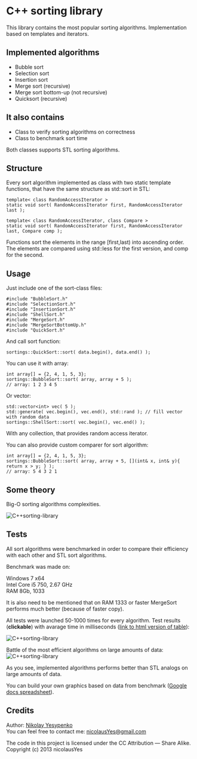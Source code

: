 C++ sorting library
=========================
This library contains the most popular sorting algorithms. Implementation based on templates and iterators.
	
Implemented algorithms
-----
- Bubble sort
- Selection sort
- Insertion sort
- Merge sort (recursive)
- Merge sort bottom-up (not recursive)
- Quicksort (recursive)

It also contains
-----
- Class to verify sorting algorithms on correctness
- Class to benchmark sort time

Both classes supports STL sorting algorithms.

Structure
-----
Every sort algorithm implemented as class with two static template functions, that have the same structure as std::sort in STL:

	template< class RandomAccessIterator >
	static void sort( RandomAccessIterator first, RandomAccessIterator last );
        
	template< class RandomAccessIterator, class Compare >
	static void sort( RandomAccessIterator first, RandomAccessIterator last, Compare comp );
        
Functions sort the elements in the range [first,last) into ascending order.
The elements are compared using std::less for the first version, and comp for the second.


Usage
-------
Just include one of the sort-class files:

	#include "BubbleSort.h"
	#include "SelectionSort.h"
	#include "InsertionSort.h"
	#include "ShellSort.h"
	#include "MergeSort.h"
	#include "MergeSortBottomUp.h"
	#include "QuickSort.h"

And call sort function:

	sortings::QuickSort::sort( data.begin(), data.end() );

You can use it with array:

	int array[] = {2, 4, 1, 5, 3};
	sortings::BubbleSort::sort( array, array + 5 );
	// array: 1 2 3 4 5

Or vector:

	std::vector<int> vec( 5 );
	std::generate( vec.begin(), vec.end(), std::rand ); // fill vector with random data
	sortings::ShellSort::sort( vec.begin(), vec.end() );

With any collection, that provides random access iterator.

You can also provide custom comparer for sort algorithm:

	int array[] = {2, 4, 1, 5, 3};
	sortings::BubbleSort::sort( array, array + 5, [](int& x, int& y){ return x > y; } );
	// array: 5 4 3 2 1

Some theory
-------
Big-O sorting algorithms complexities.

![C++sorting-library](https://dl.dropboxusercontent.com/u/20468014/sort_library/sorts.jpg "C++sorting-library")

Tests
-------
All sort algorithms were benchmarked in order to compare their efficiency with each other and STL sort algorithms.

Benchmark was made on:<br/>

Windows 7 x64<br/>
Intel Core i5 750, 2.67 GHz<br/>
RAM 8Gb, 1033<br/>

It is also need to be mentioned that on RAM 1333 or faster MergeSort performs much better (because of faster copy).

All tests were launched 50-1000 times for every algorithm. Test results (<b>clickable</b>) with avarage time in milliseconds ([link to html version of table](https://dl.dropboxusercontent.com/u/20468014/sort_library/sorts_comp.html)):

![C++sorting-library](https://dl.dropboxusercontent.com/u/20468014/sort_library/sorts_comp.jpg "C++sorting-library")

Battle of the most efficient algorithms on large amounts of data:
![C++sorting-library](https://dl.dropboxusercontent.com/u/20468014/sort_library/sorts_eff.jpg "C++sorting-library")

As you see, implemented algorithms performs better than STL analogs on large amounts of data.

You can build your own graphics based on data from benchmark ([Google docs spreadsheet](https://docs.google.com/spreadsheet/ccc?key=0Auj_SifTMGXodDJ2S0tiYW5qMTdKNXVLR2FQWExMSGc#gid=0)).

Credits
-------

Author: [Nikolay Yesypenko](https://github.com/nicolausYes)<br/>
You can feel free to contact me: nicolausYes@gmail.com

The code in this project is licensed under the CC Attribution — Share Alike.
<br />
Copyright (c) 2013 nicolausYes

